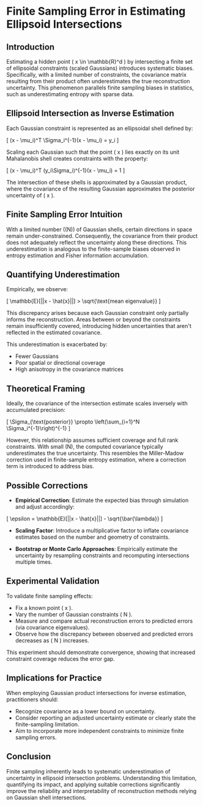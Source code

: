 # Finite Sampling Error in Estimating Ellipsoid Intersections

## Introduction

Estimating a hidden point \( x \in \mathbb{R}^d \) by intersecting a finite set of ellipsoidal constraints (scaled Gaussians) introduces systematic biases. Specifically, with a limited number of constraints, the covariance matrix resulting from their product often underestimates the true reconstruction uncertainty. This phenomenon parallels finite sampling biases in statistics, such as underestimating entropy with sparse data.

## Ellipsoid Intersection as Inverse Estimation

Each Gaussian constraint is represented as an ellipsoidal shell defined by:

\[
(x - \mu_i)^T \Sigma_i^{-1}(x - \mu_i) = y_i
\]

Scaling each Gaussian such that the point \( x \) lies exactly on its unit Mahalanobis shell creates constraints with the property:

\[
(x - \mu_i)^T (y_i\Sigma_i)^{-1}(x - \mu_i) = 1
\]

The intersection of these shells is approximated by a Gaussian product, where the covariance of the resulting Gaussian approximates the posterior uncertainty of \( x \).

## Finite Sampling Error Intuition

With a limited number (\(N\)) of Gaussian shells, certain directions in space remain under-constrained. Consequently, the covariance from their product does not adequately reflect the uncertainty along these directions. This underestimation is analogous to the finite-sample biases observed in entropy estimation and Fisher information accumulation.

## Quantifying Underestimation

Empirically, we observe:

\[
\mathbb{E}[||x - \hat{x}||] > \sqrt{\text{mean eigenvalue}}
\]

This discrepancy arises because each Gaussian constraint only partially informs the reconstruction. Areas between or beyond the constraints remain insufficiently covered, introducing hidden uncertainties that aren't reflected in the estimated covariance.

This underestimation is exacerbated by:
- Fewer Gaussians
- Poor spatial or directional coverage
- High anisotropy in the covariance matrices

## Theoretical Framing

Ideally, the covariance of the intersection estimate scales inversely with accumulated precision:

\[
\Sigma_{\text{posterior}} \propto \left(\sum_{i=1}^N \Sigma_i^{-1}\right)^{-1}
\]

However, this relationship assumes sufficient coverage and full rank constraints. With small \(N\), the computed covariance typically underestimates the true uncertainty. This resembles the Miller-Madow correction used in finite-sample entropy estimation, where a correction term is introduced to address bias.

## Possible Corrections

- **Empirical Correction**: Estimate the expected bias through simulation and adjust accordingly:

\[
\epsilon = \mathbb{E}[||x - \hat{x}||] - \sqrt{\bar{\lambda}}
\]

- **Scaling Factor**: Introduce a multiplicative factor to inflate covariance estimates based on the number and geometry of constraints.

- **Bootstrap or Monte Carlo Approaches**: Empirically estimate the uncertainty by resampling constraints and recomputing intersections multiple times.

## Experimental Validation

To validate finite sampling effects:
- Fix a known point \( x \).
- Vary the number of Gaussian constraints \( N \).
- Measure and compare actual reconstruction errors to predicted errors (via covariance eigenvalues).
- Observe how the discrepancy between observed and predicted errors decreases as \( N \) increases.

This experiment should demonstrate convergence, showing that increased constraint coverage reduces the error gap.

## Implications for Practice

When employing Gaussian product intersections for inverse estimation, practitioners should:
- Recognize covariance as a lower bound on uncertainty.
- Consider reporting an adjusted uncertainty estimate or clearly state the finite-sampling limitation.
- Aim to incorporate more independent constraints to minimize finite sampling errors.

## Conclusion

Finite sampling inherently leads to systematic underestimation of uncertainty in ellipsoid intersection problems. Understanding this limitation, quantifying its impact, and applying suitable corrections significantly improve the reliability and interpretability of reconstruction methods relying on Gaussian shell intersections.